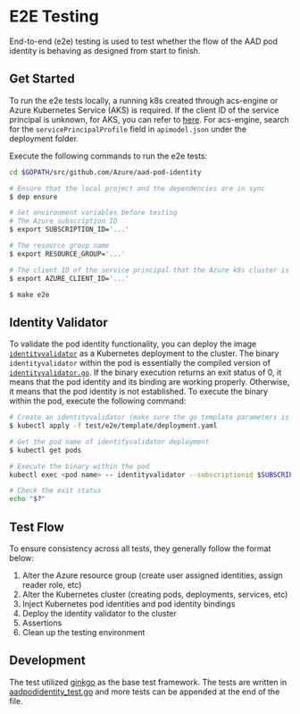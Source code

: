 # E2E Testing

End-to-end (e2e) testing is used to test whether the flow of the AAD pod identity is behaving as designed from start to finish.

## Get Started

To run the e2e tests locally, a running k8s created through acs-engine or Azure Kubernetes Service (AKS) is required. If the client ID of the service principal is unknown, for AKS, you can refer to [here](https://github.com/Azure/aad-pod-identity#providing-required-permissions-for-mic). For acs-engine, search for the `servicePrincipalProfile` field in `apimodel.json` under the deployment folder.

Execute the following commands to run the e2e tests:

```bash
cd $GOPATH/src/github.com/Azure/aad-pod-identity

# Ensure that the local project and the dependencies are in sync
$ dep ensure

# Set environment variables before testing
# The Azure subscription ID
$ export SUBSCRIPTION_ID='...'

# The resource group name
$ export RESOURCE_GROUP='...'

# The client ID of the service principal that the Azure k8s cluster is using
$ export AZURE_CLIENT_ID='...'

$ make e2e
```

## Identity Validator

To validate the pod identity functionality, you can deploy the image [`identityvalidator`](../../images/identityvalidator/Dockerfile) as a Kubernetes deployment to the cluster. The binary `identityvalidator` within the pod is essentially the compiled version of [`identityvalidator.go`](identityvalidator/identityvalidator.go). If the binary execution returns an exit status of 0, it means that the pod identity and its binding are working properly. Otherwise, it means that the pod identity is not established. To execute the binary within the pod, execute the following command:
```bash
# Create an identityvalidator (make sure the go template parameters is replaced by the desired values)
$ kubectl apply -f test/e2e/template/deployment.yaml

# Get the pod name of identityvalidator deployment
$ kubectl get pods

# Execute the binary within the pod
kubectl exec <pod name> -- identityvalidator --subscriptionid $SUBSCRIPTION_ID --resourcegroup $RESOURCE_GROUP --clientid $AZURE_CLIENT_ID

# Check the exit status
echo "$?"
```

## Test Flow

To ensure consistency across all tests, they generally follow the format below:

1. Alter the Azure resource group (create user assigned identities, assign reader role, etc)
2. Alter the Kubernetes cluster (creating pods, deployments, services, etc)
3. Inject Kubernetes pod identities and pod identity bindings
4. Deploy the identity validator to the cluster
5. Assertions
6. Clean up the testing environment


## Development

The test utilized [ginkgo](http://onsi.github.io/ginkgo/) as the base test framework. The tests are written in [aadpodidentity_test.go](aadpodidentity_test.go) and more tests can be appended at the end of the file.